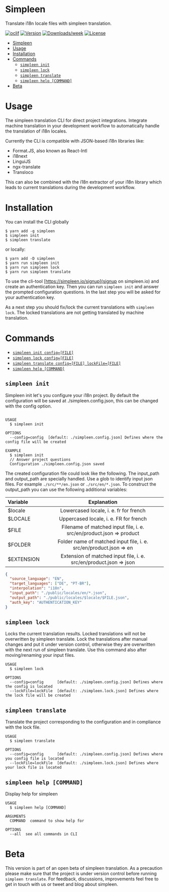 # Simpleen

Translate i18n locale files with simpleen translation.

[![oclif](https://img.shields.io/badge/cli-oclif-brightgreen.svg)](https://oclif.io)
[![Version](https://img.shields.io/npm/v/simpleen.svg)](https://npmjs.org/package/simpleen-cli)
[![Downloads/week](https://img.shields.io/npm/dw/simpleen.svg)](https://npmjs.org/package/simpleen-cli)
[![License](https://img.shields.io/npm/l/simpleen.svg)](https://github.com/daugsbi/simpleen-cli/simpleen-cli/blob/master/package.json)

<!-- toc -->

- [Simpleen](#simpleen)
- [Usage](#usage)
- [Installation](#installation)
- [Commands](#commands)
  - [`simpleen init`](#simpleen-init)
  - [`simpleen lock`](#simpleen-lock)
  - [`simpleen translate`](#simpleen-translate)
  - [`simpleen help [COMMAND]`](#simpleen-help-command)
- [Beta](#beta)
<!-- tocstop -->

# Usage

<!-- usage -->

The simpleen translation CLI for direct project integrations.
Integrate machine translation in your development workflow to automatically handle the translation of i18n locales.

Currently the CLI is compatible with JSON-based i18n libraries like:

- Format.JS, also known as React-Intl
- i18next
- LinguiJS
- ngx-translate
- Transloco

This can also be combined with the i18n extractor of your i18n library which leads to current translations during the development workflow.

<!-- usagestop -->

# Installation

You can install the CLI globally

```sh-session
$ yarn add -g simpleen
$ simpleen init
$ simpleen translate
```

or locally:

```sh-session
$ yarn add -D simpleen
$ yarn run simpleen init
$ yarn run simpleen lock
$ yarn run simpleen translate
```

To use the cli-tool [https://simpleen.io/signup](signup on simpleen.io) and create an authentication key.
Then you can run `simpleen init` and answer the prompted configuration questions. In the last step you will be asked for your authentication key.

As a next step you should fix/lock the current translations with `simpleen lock`. The locked translations are not getting translated by machine translation.

# Commands

<!-- commands -->

- [`simpleen init config=[FILE]`](#simpleen-init)
- [`simpleen lock config=[FILE]`](#simplen-lock)
- [`simpleen translate config=[FILE] lockFile=[FILE]`](#simpleen-translate)
- [`simpleen help [COMMAND]`](#simpleen-help-command)

## `simpleen init`

Simpleen init let's you configure your i18n project. By default the configuration will be saved at ./simpleen.config.json, this can be changed with the config option.

```

USAGE
  $ simpleen init

OPTIONS
  --config=config  [default: ./simpleen.config.json] Defines where the config file will be created

EXAMPLE
  $ simpleen init
  // Answer project questions
  Configuration ./simpleen.config.json saved
```

The created configuration file could look like the following. The input_path and output_path are specially handled.
Use a glob to identify input json files. For example `./src/**/en.json` or `./src/en/*.json`.
To construct the output_path you can use the following additional variables:

<!-- prettier-ignore-start -->
| Variable      | Explanation                                                           |
|:--------------|:---------------------------------------------------------------------:|
| $locale       | Lowercased locale, i. e. fr for french                                | 
| $LOCALE       | Uppercased locale, i. e. FR for french                                |
| $FILE         | Filename of matched input file, i. e. src/en/product.json => product  | 
| $FOLDER       | Folder name of matched input file, i. e. src/en/product.json => en    |
| $EXTENSION    | Extension of matched input file, i. e. src/en/product.json => json    |
<!-- prettier-ignore-end -->

```JSON
{
  "source_language": "EN",
  "target_languages": ["DE", "PT-BR"],
  "interpolation": "i18n",
  "input_path": "./public/locales/en/*.json",
  "output_path": "./public/locales/$locale/$FILE.json",
  "auth_key": "AUTHENTICATION_KEY"
}
```

## `simpleen lock`

Locks the current translation results. Locked translations will not be overwritten by simpleen translate.
Lock the translations after manual changes and put it under version control, otherwise they are overwritten with the next run of simpleen translate.
Use this command also after moving/renaming your input files.

```
USAGE
  $ simpleen lock

OPTIONS
  --config=config      [default: ./simpleen.config.json] Defines where the config is located
  --lockFile=lockFile  [default: ./simpleen.lock.json] Defines where the lock file will be created
```

## `simpleen translate`

Translate the project corresponding to the configuration and in compliance with the lock file.

```
USAGE
  $ simpleen translate

OPTIONS
  --config=config      [default: ./simpleen.config.json] Defines where you config file is located
  --lockFile=lockFile  [default: ./simpleen.lock.json] Defines where your lock file is located
```

## `simpleen help [COMMAND]`

Display help for simpleen

```
USAGE
  $ simpleen help [COMMAND]

ARGUMENTS
  COMMAND  command to show help for

OPTIONS
  --all  see all commands in CLI
```

<!-- commandsstop -->

# Beta

This version is part of an open beta of simpleen translation. As a precaution please make sure that the project is under version control before running `simpleen translate`.
For feedback, discussions, improvements feel free to get in touch with us or tweet and blog about simpleen.
